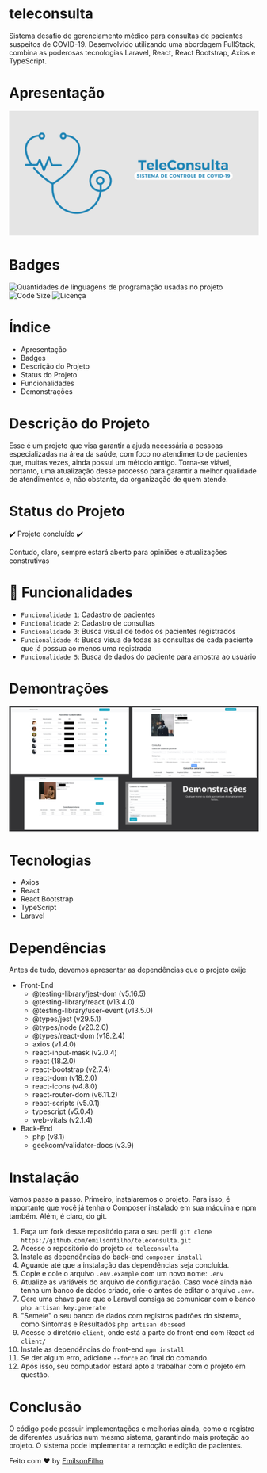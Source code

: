 # teleconsulta
 Sistema desafio de gerenciamento médico para consultas de pacientes suspeitos de COVID-19. Desenvolvido utilizando uma abordagem FullStack, combina as poderosas tecnologias Laravel, React, React Bootstrap, Axios e TypeScript.

# Apresentação
<img src="public/teleconsulta_banner.png" alt="Banner do projeto" id="img" />

# Badges 
<img src="https://img.shields.io/github/languages/count/emilsonfilho/teleconsulta?color=%232C365E%20&label=Linguagens%20usadas&style=for-the-badge" alt="Quantidades de linguagens de programação usadas no projeto" /> <img src="https://img.shields.io/github/languages/code-size/emilsonfilho/teleconsulta?color=%23177E89%20&label=Tamanho%20de%20c%C3%B3digo&style=for-the-badge" alt="Code Size" /> <img src="https://img.shields.io/github/license/emilsonfilho/teleconsulta?color=%231D84B5%20&label=licen%C3%A7a&style=for-the-badge" alt="Licença" />

# Índice
* Apresentação
* Badges
* Descrição do Projeto
* Status do Projeto
* Funcionalidades
* Demonstrações

# Descrição do Projeto
Esse é um projeto que visa garantir a ajuda necessária a pessoas especializadas na área da saúde, com foco no atendimento de pacientes que, muitas vezes, ainda possui um método antigo. Torna-se viável, portanto, uma atualização desse processo para garantir a melhor qualidade de atendimentos e, não obstante, da organização de quem atende.

# Status do Projeto
:heavy_check_mark: Projeto concluído :heavy_check_mark: 

Contudo, claro, sempre estará aberto para opiniões e atualizações construtivas

# :hammer: Funcionalidades 
- `Funcionalidade 1`: Cadastro de pacientes
- `Funcionalidade 2`: Cadastro de consultas
- `Funcionalidade 3`: Busca visual de todos os pacientes registrados 
- `Funcionalidade 4`: Busca visua de todas as consultas de cada paciente que já possua ao menos uma registrada
- `Funcionalidade 5`: Busca de dados do paciente para amostra ao usuário

# Demontrações
<img src="public/demonstracoes.png" alt="Telas de demonstrações" />

# Tecnologias
- Axios
- React
- React Bootstrap
- TypeScript
- Laravel

# Dependências
Antes de tudo, devemos apresentar as dependências que o projeto exije
* Front-End
    * @testing-library/jest-dom (v5.16.5)
    * @testing-library/react (v13.4.0)
    * @testing-library/user-event (v13.5.0)
    * @types/jest (v29.5.1)
    * @types/node (v20.2.0)
    * @types/react-dom (v18.2.4)
    * axios (v1.4.0)
    * react-input-mask (v2.0.4)
    * react (18.2.0)
    * react-bootstrap (v2.7.4)
    * react-dom (v18.2.0)
    * react-icons (v4.8.0)
    * react-router-dom (v6.11.2)
    * react-scripts (v5.0.1)
    * typescript (v5.0.4)
    * web-vitals (v2.1.4)
* Back-End
    * php (v8.1)
    * geekcom/validator-docs (v3.9)

# Instalação
Vamos passo a passo. Primeiro, instalaremos o projeto. 
Para isso, é importante que você já tenha o Composer instalado em sua máquina e npm também. Além, é claro, do git.

1. Faça um fork desse repositório para o seu perfil
`git clone https://github.com/emilsonfilho/teleconsulta.git`
2. Acesse o repositório do projeto
`cd teleconsulta`
3. Instale as dependências do back-end
`composer install`
4. Aguarde até que a instalação das dependências seja concluída.
5. Copie e cole o arquivo `.env.example` com um novo nome: `.env`
6. Atualize as variáveis do arquivo de configuração. Caso você ainda não tenha um banco de dados criado, crie-o antes de editar o arquivo `.env`.
7. Gere uma chave para que o Laravel consiga se comunicar com o banco
`php artisan key:generate`
8. "Semeie" o seu banco de dados com registros padrões do sistema, como Sintomas e Resultados
`php artisan db:seed`
9. Acesse o diretório `client`, onde está a parte do front-end com React
`cd client/`
10. Instale as dependências do front-end
`npm install`
11. Se der algum erro, adicione `--force` ao final do comando.
12. Após isso, seu computador estará apto a trabalhar com o projeto em questão. 

# Conclusão
O código pode possuir implementações e melhorias ainda, como o registro de diferentes usuários num mesmo sistema, garantindo mais proteção ao projeto. 
O sistema pode implementar a remoção e edição de pacientes.

Feito com ❤️ by <a href="https://github.com/emilsonfilho">EmilsonFilho</a>

